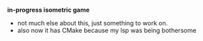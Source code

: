 **in-progress isometric game**
- not much else about this, just something to work on.
- also now it has CMake because my lsp was being bothersome
